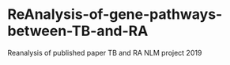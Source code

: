 # ReAnalysis-of-gene-pathways-between-TB-and-RA
Reanalysis of published paper TB and RA
NLM project 2019
